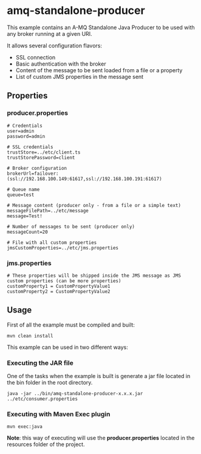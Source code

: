# amq-standalone-producer

This example contains an A-MQ Standalone Java Producer to be used with any broker running at a given URI.

It allows several configuration flavors:

* SSL connection
* Basic authentication with the broker
* Content of the message to be sent loaded from a file or a property
* List of custom JMS properties in the message sent

## Properties

### producer.properties

    # Credentials
    user=admin
    password=admin

    # SSL credentials
    trustStore=../etc/client.ts
    trustStorePassword=client

    # Broker configuration
    brokerUrl=failover:(ssl://192.168.100.149:61617,ssl://192.168.100.191:61617)

    # Queue name
    queue=test

    # Message content (producer only - from a file or a simple text)
    messageFilePath=../etc/message
    message=Test!

    # Number of messages to be sent (producer only)
    messageCount=20

    # File with all custom properties
    jmsCustomProperties=../etc/jms.properties

### jms.properties

    # These properties will be shipped inside the JMS message as JMS custom properties (can be more properties)
    customProperty1 = CustomPropertyValue1
    customProperty2 = CustomPropertyValue2

## Usage

First of all the example must be compiled and built:

    mvn clean install

This example can be used in two different ways:

### Executing the JAR file

One of the tasks when the example is built is generate a jar file located in the bin folder in the root directory.

    java -jar ../bin/amq-standalone-producer-x.x.x.jar ../etc/consumer.properties

### Executing with Maven Exec plugin

    mvn exec:java

**Note**: this way of executing will use the **producer.properties** located in the resources folder of the project.

